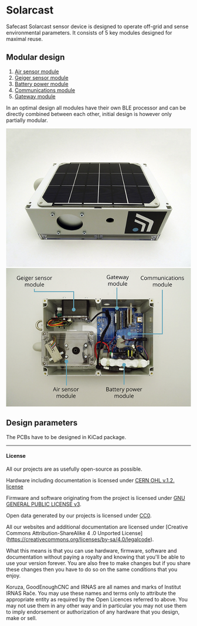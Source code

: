 # Solarcast
Safecast Solarcast sensor device is designed to operate off-grid and sense environmental parameters. It consists of 5 key modules designed for maximal reuse.

## Modular design
 1. [Air sensor module](/air-module)
 2. [Geiger sensor module](/geiger-module)
 3. [Battery power module](/battery-module)
 4. [Communications module](/communications-module)
 5. [Gateway module](/gateway-module)

In an optimal design all modules have their own BLE processor and can be directly combined between each other, initial design is however only partially modular.

![Solarcast-1](/img/solarcast-1.jpg)
![Solarcast-2](/img/solarcast-5.png)

## Design parameters
The PCBs have to be designed in KiCad package.

---

#### License

All our projects are as usefully open-source as possible.

Hardware including documentation is licensed under [CERN OHL v.1.2. license](http://www.ohwr.org/licenses/cern-ohl/v1.2)

Firmware and software originating from the project is licensed under [GNU GENERAL PUBLIC LICENSE v3](http://www.gnu.org/licenses/gpl-3.0.en.html).

Open data generated by our projects is licensed under [CC0](https://creativecommons.org/publicdomain/zero/1.0/legalcode).

All our websites and additional documentation are licensed under [Creative Commons Attribution-ShareAlike 4 .0 Unported License] (https://creativecommons.org/licenses/by-sa/4.0/legalcode).

What this means is that you can use hardware, firmware, software and documentation without paying a royalty and knowing that you'll be able to use your version forever. You are also free to make changes but if you share these changes then you have to do so on the same conditions that you enjoy.

Koruza, GoodEnoughCNC and IRNAS are all names and marks of Institut IRNAS Rače. 
You may use these names and terms only to attribute the appropriate entity as required by the Open Licences referred to above. You may not use them in any other way and in particular you may not use them to imply endorsement or authorization of any hardware that you design, make or sell.
